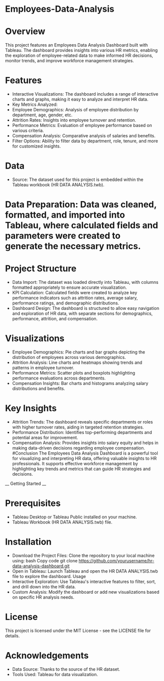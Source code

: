# Employees-Data-Analysis
# Overview
This project features an Employees Data Analysis Dashboard built with Tableau. The dashboard provides insights into various HR metrics, enabling the exploration of employee-related data to make informed HR decisions, monitor trends, and improve workforce management strategies.

# Features
- Interactive Visualizations: The dashboard includes a range of interactive charts and graphs, making it easy to analyze and interpret HR data.
- Key Metrics Analyzed:
- Employee Demographics: Analysis of employee distribution by department, age, gender, etc.
- Attrition Rates: Insights into employee turnover and retention.
- Performance Metrics: Evaluation of employee performance based on various criteria.
- Compensation Analysis: Comparative analysis of salaries and benefits.
- Filter Options: Ability to filter data by department, role, tenure, and more for customized insights.
# Data
- Source: The dataset used for this project is embedded within the Tableau workbook (HR DATA ANALYSIS.twb).
# Data Preparation: Data was cleaned, formatted, and imported into Tableau, where calculated fields and parameters were created to generate the necessary metrics.
# Project Structure
- Data Import: The dataset was loaded directly into Tableau, with columns formatted appropriately to ensure accurate visualization.
- KPI Calculation: Calculated fields were created to analyze key performance indicators such as attrition rates, average salary, performance ratings, and demographic distributions.
- Dashboard Design: The dashboard is structured to allow easy navigation and exploration of HR data, with separate sections for demographics, performance, attrition, and compensation.
# Visualizations
- Employee Demographics: Pie charts and bar graphs depicting the distribution of employees across various demographics.
- Attrition Analysis: Line charts and heatmaps showing trends and patterns in employee turnover.
- Performance Metrics: Scatter plots and boxplots highlighting performance evaluations across departments.
- Compensation Insights: Bar charts and histograms analyzing salary distributions and benefits.
# Key Insights
- Attrition Trends: The dashboard reveals specific departments or roles with higher turnover rates, aiding in targeted retention strategies.
- Performance Distribution: Identifies top-performing departments and potential areas for improvement.
- Compensation Analysis: Provides insights into salary equity and helps in making data-driven decisions regarding employee compensation.
#Conclusion
The Employees Data Analysis Dashboard is a powerful tool for visualizing and interpreting HR data, offering valuable insights to HR professionals. It supports effective workforce management by highlighting key trends and metrics that can guide HR strategies and decisions.

__ Getting Started __ 
#  Prerequisites
- Tableau Desktop or Tableau Public installed on your machine.
- Tableau Workbook (HR DATA ANALYSIS.twb) file.
# Installation
- Download the Project Files: Clone the repository to your local machine using:
bash
Copy code
git clone https://github.com/yourusername/hr-data-analysis-dashboard.git
- Open in Tableau: Launch Tableau and open the HR DATA ANALYSIS.twb file to explore the dashboard.
Usage
- Interactive Exploration: Use Tableau's interactive features to filter, sort, and drill down into the HR data.
- Custom Analysis: Modify the dashboard or add new visualizations based on specific HR analysis needs.
# License
This project is licensed under the MIT License - see the LICENSE file for details.

# Acknowledgements
- Data Source: Thanks to the source of the HR dataset.
- Tools Used: Tableau for data visualization.
